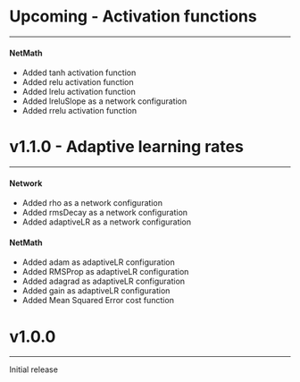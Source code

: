 # Upcoming - Activation functions
---
#### NetMath
- Added tanh activation function
- Added relu activation function
- Added lrelu activation function
- Added lreluSlope as a network configuration
- Added rrelu activation function
# v1.1.0 - Adaptive learning rates
---
#### Network
- Added rho as a network configuration
- Added rmsDecay as a network configuration
- Added adaptiveLR as a network configuration
#### NetMath
- Added adam as adaptiveLR configuration
- Added RMSProp as adaptiveLR configuration
- Added adagrad as adaptiveLR configuration
- Added gain as adaptiveLR configuration
- Added Mean Squared Error cost function
# v1.0.0
----
Initial release